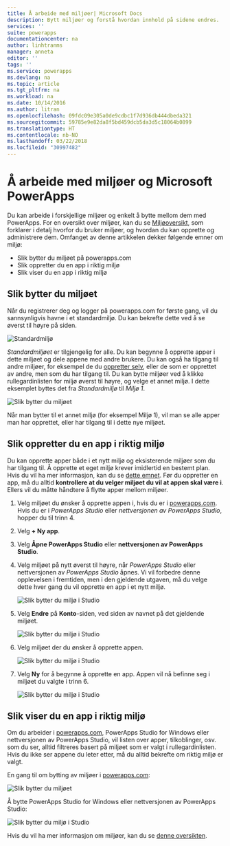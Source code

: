```yaml
---
title: Å arbeide med miljøer| Microsoft Docs
description: Bytt miljøer og forstå hvordan innhold på sidene endres.
services: ''
suite: powerapps
documentationcenter: na
author: linhtranms
manager: anneta
editor: ''
tags: ''
ms.service: powerapps
ms.devlang: na
ms.topic: article
ms.tgt_pltfrm: na
ms.workload: na
ms.date: 10/14/2016
ms.author: litran
ms.openlocfilehash: 09fdc09e305a0de9cdbc1f7d936db444dbeda321
ms.sourcegitcommit: 59785e9e82da8f5bd459dcb5da3d5c18064b0899
ms.translationtype: HT
ms.contentlocale: nb-NO
ms.lasthandoff: 03/22/2018
ms.locfileid: "30997482"
---
```

# <a name="working-with-environments-and-microsoft-powerapps"></a>Å arbeide med miljøer og Microsoft PowerApps
Du kan arbeide i forskjellige miljøer og enkelt å bytte mellom dem med PowerApps. For en oversikt over miljøer, kan du se [Miljøoversikt](../../administrator/environments-overview.md), som forklarer i detalj hvorfor du bruker miljøer, og hvordan du kan opprette og administrere dem. Omfanget av denne artikkelen dekker følgende emner om miljø:

* Slik bytter du miljøet på powerapps.com
* Slik oppretter du en app i riktig miljø
* Slik viser du en app i riktig miljø

## <a name="switch-the-environment"></a>Slik bytter du miljøet
Når du registrerer deg og logger på powerapps.com for første gang, vil du sannsynligvis havne i et standardmiljø. Du kan bekrefte dette ved å se øverst til høyre på siden.

![Standardmiljø](./media/working-with-environments/env-dropdown.png)

*Standardmiljøet* er tilgjengelig for alle. Du kan begynne å opprette apper i dette miljøet og dele appene med andre brukere. Du kan også ha tilgang til andre miljøer, for eksempel de du [oppretter selv](../../administrator/environments-administration.md), eller de som er opprettet av andre, men som du har tilgang til. Du kan bytte miljøer ved å klikke rullegardinlisten for miljø øverst til høyre, og velge et annet miljø. I dette eksemplet byttes det fra *Standardmiljø* til *Miljø 1*.

![Slik bytter du miljøet](./media/working-with-environments/switch-env.png)

Når man bytter til et annet miljø (for eksempel Miljø 1), vil man se alle apper man har opprettet, eller har tilgang til i dette nye miljøet.

## <a name="create-apps-in-the-right-environment"></a>Slik oppretter du en app i riktig miljø
Du kan opprette apper både i et nytt miljø og eksisterende miljøer som du har tilgang til. Å opprette et eget miljø krever imidlertid en bestemt plan. Hvis du vil ha mer informasjon, kan du se [dette emnet](../../administrator/pricing-billing-skus.md). Før du oppretter en app, må du alltid **kontrollere at du velger miljøet du vil at appen skal være i**. Ellers vil du måtte håndtere å flytte apper mellom miljøer.

1. Velg miljøet du ønsker å opprette appen i, hvis du er i [powerapps.com](http://web.powerapps.com). Hvis du er i *PowerApps Studio* eller *nettversjonen av PowerApps Studio*, hopper du til trinn 4.

2. Velg **+ Ny app**.

3. Velg **Åpne PowerApps Studio** eller **nettversjonen av PowerApps Studio**.

4. Velg miljøet på nytt øverst til høyre, når *PowerApps Studio* eller nettversjonen av *PowerApps Studio* åpnes. Vi vil forbedre denne opplevelsen i fremtiden, men i den gjeldende utgaven, må du velge dette hver gang du vil opprette en app i et nytt miljø.

    ![Slik bytter du miljø i Studio](./media/working-with-environments/studio-switch-env.PNG)

5. Velg **Endre** på **Konto**-siden, ved siden av navnet på det gjeldende miljøet.

    ![Slik bytter du miljø i Studio](./media/working-with-environments/studio-env-dropdown.PNG)

6. Velg miljøet der du ønsker å opprette appen.

    ![Slik bytter du miljø i Studio](./media/working-with-environments/studio-env-dropdown2.PNG)

7. Velg **Ny** for å begynne å opprette en app. Appen vil nå befinne seg i miljøet du valgte i trinn 6.

    ![Slik bytter du miljø i Studio](./media/working-with-environments/new-app.PNG)

## <a name="view-apps-in-the-right-environment"></a>Slik viser du en app i riktig miljø
Om du arbeider i [powerapps.com](http://web.powerapps.com), PowerApps Studio for Windows eller nettversjonen av PowerApps Studio, vil listen over apper, tilkoblinger, osv. som du ser, alltid filtreres basert på miljøet som er valgt i rullegardinlisten. Hvis du ikke ser appene du leter etter, må du alltid bekrefte om riktig miljø er valgt.

En gang til om bytting av miljøer i [powerapps.com](http://web.powerapps.com):

![Slik bytter du miljøet](./media/working-with-environments/switch-env.png)

Å bytte PowerApps Studio for Windows eller nettversjonen av PowerApps Studio:

![Slik bytter du miljø i Studio](./media/working-with-environments/studio-switch-env.PNG)

Hvis du vil ha mer informasjon om miljøer, kan du se [denne oversikten](../../administrator/environments-overview.md).
